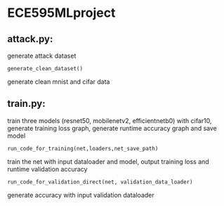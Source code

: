 # ECE595MLproject
## attack.py:
generate attack dataset
```
generate_clean_dataset()
```
generate clean mnist and cifar data
## train.py: 
train three models (resnet50, mobilenetv2, efficientnetb0) with cifar10, generate training loss graph, generate runtime accuracy graph and save model
```
run_code_for_training(net,loaders,net_save_path)  
```
train the net with input dataloader and model, output training loss and runtime validation accuracy
```
run_code_for_validation_direct(net, validation_data_loader)
```
generate accuracy with input validation dataloader
